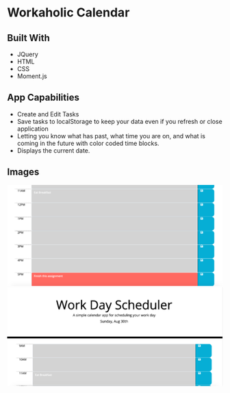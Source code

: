 # Workaholic Calendar

## Built With
- JQuery
- HTML
- CSS
- Moment.js

## App Capabilities
* Create and Edit Tasks
* Save tasks to localStorage to keep your data even if you refresh or close application
* Letting you know what has past, what time you are on, and what is coming in the future with color coded time blocks. 
* Displays the current date.

## Images
![website-img-1](shot-1.png)
![website-img-2](shot-2.png)